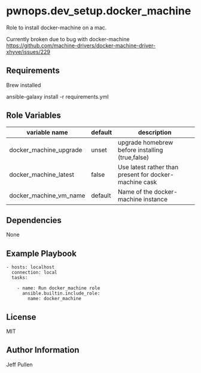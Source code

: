 pwnops.dev_setup.docker_machine
=========

Role to install docker-machine on a mac.

Currently broken due to bug with docker-machine <https://github.com/machine-drivers/docker-machine-driver-xhyve/issues/229>

Requirements
------------

Brew installed

ansible-galaxy install -r requirements.yml

Role Variables
--------------

| variable name | default | description |
| ------------------------| -------- | ------------------------------------ |
| docker_machine_upgrade | unset | upgrade homebrew before installing (true,false) |
| docker_machine_latest | false | Use latest rather than present for docker-machine cask |
| docker_machine_vm_name | default | Name of the docker-machine instance |

Dependencies
------------

None

Example Playbook
----------------


    - hosts: localhost
      connection: local
      tasks:

        - name: Run docker_machine role
          ansible.builtin.include_role:
            name: docker_machine

License
-------

MIT

Author Information
------------------

Jeff Pullen
